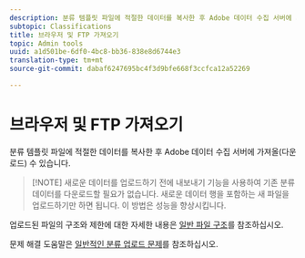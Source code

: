 ```yaml
---
description: 분류 템플릿 파일에 적절한 데이터를 복사한 후 Adobe 데이터 수집 서버에 가져올(다운로드) 수 있습니다.
subtopic: Classifications
title: 브라우저 및 FTP 가져오기
topic: Admin tools
uuid: a1d501be-6df0-4bc8-bb36-838e8d6744e3
translation-type: tm+mt
source-git-commit: dabaf6247695bc4f3d9bfe668f3ccfca12a52269

---
```



# 브라우저 및 FTP 가져오기

분류 템플릿 파일에 적절한 데이터를 복사한 후 Adobe 데이터 수집 서버에 가져올(다운로드) 수 있습니다.

>[!NOTE] 새로운 데이터를 업로드하기 전에 내보내기 기능을 사용하여 기존 분류 데이터를 다운로드할 필요가 없습니다. 새로운 데이터 행을 포함하는 새 파일을 업로드하기만 하면 됩니다. 이 방법은 성능을 향상시킵니다.

업로드된 파일의 구조와 제한에 대한 자세한 내용은 [일반 파일 구조](/help/components/c-classifications2/c-classifications-importer/c-saint-data-files.md)를 참조하십시오.

문제 해결 도움말은 [일반적인 분류 업로드 문제](https://helpx.adobe.com/kr/analytics/kb/common-saint-upload-issues.html)를 참조하십시오.
